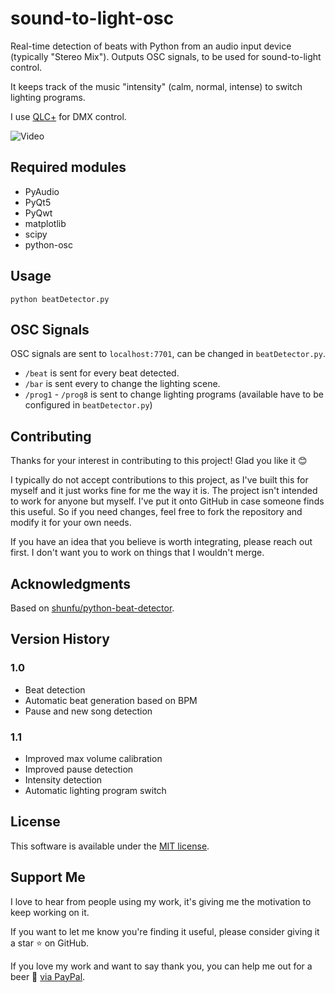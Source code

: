 sound-to-light-osc
==================

Real-time detection of beats with Python from an audio input device (typically "Stereo Mix"). Outputs OSC signals,
to be used for sound-to-light control.

It keeps track of the music "intensity" (calm, normal, intense) to switch lighting programs.

I use [QLC+](https://github.com/mcallegari/qlcplus) for DMX control.

![Video](video.gif)

Required modules
----------------

- PyAudio
- PyQt5
- PyQwt
- matplotlib
- scipy
- python-osc

Usage
-----

`python beatDetector.py`

OSC Signals
-----------

OSC signals are sent to `localhost:7701`, can be changed in `beatDetector.py`.

- `/beat` is sent for every beat detected.
- `/bar` is sent every to change the lighting scene.
- `/prog1` - `/prog8` is sent to change lighting programs (available have to be configured in `beatDetector.py`)

Contributing
------------

Thanks for your interest in contributing to this project! Glad you like it 😊

I typically do not accept contributions to this project, as I've built this for myself and it just works fine for
me the way it is. The project isn't intended to work for anyone but myself. I've put it onto GitHub in case
someone finds this useful. So if you need changes, feel free to fork the repository and modify it for your own
needs.

If you have an idea that you believe is worth integrating, please reach out first. I don't want you to work on 
things that I wouldn't merge.

Acknowledgments
---------------

Based on [shunfu/python-beat-detector](https://github.com/shunfu/python-beat-detector).

Version History
---------------

### 1.0

- Beat detection
- Automatic beat generation based on BPM
- Pause and new song detection

### 1.1

- Improved max volume calibration
- Improved pause detection
- Intensity detection
- Automatic lighting program switch

License
-------
This software is available under the [MIT license](LICENSE).

Support Me
----------
I love to hear from people using my work, it's giving me the motivation to keep working on it.

If you want to let me know you're finding it useful, please consider giving it a star ⭐ on GitHub.

If you love my work and want to say thank you, you can help me out for a beer 🍻️
[via PayPal](https://paypal.me/ChristianScheb).
